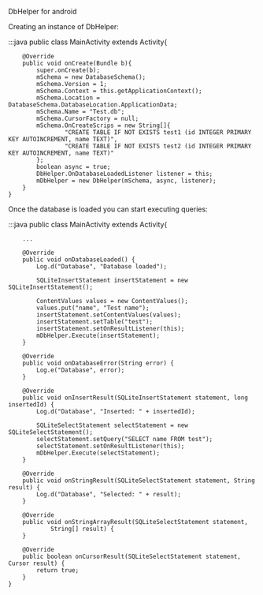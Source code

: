 DbHelper for android

Creating an instance of DbHelper:

:::java
	public class MainActivity extends Activity{
	
		@Override
		public void onCreate(Bundle b){
			super.onCreate(b);
			mSchema = new DatabaseSchema();
			mSchema.Version = 1;
			mSchema.Context = this.getApplicationContext();
			mSchema.Location = DatabaseSchema.DatabaseLocation.ApplicationData;
			mSchema.Name = "Test.db";
			mSchema.CursorFactory = null;
			mSchema.OnCreateScrips = new String[]{
					"CREATE TABLE IF NOT EXISTS test1 (id INTEGER PRIMARY KEY AUTOINCREMENT, name TEXT)",
					"CREATE TABLE IF NOT EXISTS test2 (id INTEGER PRIMARY KEY AUTOINCREMENT, name TEXT)"
			};
			boolean async = true;
			DbHelper.OnDatabaseLoadedListener listener = this;
			mDbHelper = new DbHelper(mSchema, async, listener);
		}
	}
	
Once the database is loaded you can start executing queries:

:::java
	public class MainActivity extends Activity{
	
		...
		
		@Override
		public void onDatabaseLoaded() {
			Log.d("Database", "Database loaded");
			
			SQLiteInsertStatement insertStatement = new SQLiteInsertStatement();
			
			ContentValues values = new ContentValues();
			values.put("name", "Test name");
			insertStatement.setContentValues(values);
			insertStatement.setTable("test");
			insertStatement.setOnResultListener(this);
			mDbHelper.Execute(insertStatement);
		}

		@Override
		public void onDatabaseError(String error) {
			Log.e("Database", error);
		}

		@Override
		public void onInsertResult(SQLiteInsertStatement statement, long insertedId) {
			Log.d("Database", "Inserted: " + insertedId);
			
			SQLiteSelectStatement selectStatement = new SQLiteSelectStatement();
			selectStatement.setQuery("SELECT name FROM test");
			selectStatement.setOnResultListener(this);
			mDbHelper.Execute(selectStatement);
		}

		@Override
		public void onStringResult(SQLiteSelectStatement statement, String result) {
			Log.d("Database", "Selected: " + result);
		}

		@Override
		public void onStringArrayResult(SQLiteSelectStatement statement,
				String[] result) {
		}

		@Override
		public boolean onCursorResult(SQLiteSelectStatement statement, Cursor result) {
			return true;
		}
	}
